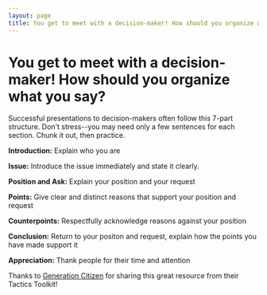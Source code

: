 ```yaml
---
layout: page
title: You get to meet with a decision-maker! How should you organize what you say?
---
```


You get to meet with a decision-maker! How should you organize what you say?
=================

Successful presentations to decision-makers often follow this 7-part structure. Don't stress--you may need only a few sentences for each section. Chunk it out, then practice.

**Introduction:** Explain who you are

**Issue:** Introduce the issue immediately and state it clearly.

**Position and Ask:** Explain your position and your request

**Points:** Give clear and distinct reasons that support your position and request

**Counterpoints:** Respectfully acknowledge reasons against your position

**Conclusion:** Return to your positon and request, explain how the points you have made support it

**Appreciation:** Thank people for their time and attention

Thanks to [Generation Citizen](https://generationcitizen.org) for sharing this great resource from their Tactics Toolkit!
